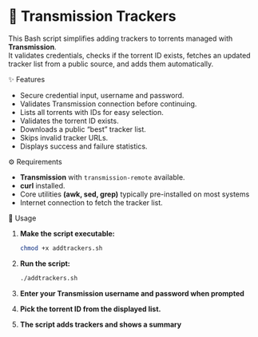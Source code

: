 # 📡 Transmission Trackers 

This Bash script simplifies adding trackers to torrents managed with **Transmission**.  
It validates credentials, checks if the torrent ID exists, fetches an updated tracker list from a public source, and adds them automatically.

✨ Features  
- Secure credential input, username and password.  
- Validates Transmission connection before continuing.  
- Lists all torrents with IDs for easy selection.  
- Validates the torrent ID exists.  
- Downloads a public “best” tracker list.  
- Skips invalid tracker URLs.  
- Displays success and failure statistics.

⚙️ Requirements  
- **Transmission** with `transmission-remote` available.  
- **curl** installed.  
- Core utilities **(awk, sed, grep)** typically pre-installed on most systems
- Internet connection to fetch the tracker list.

🚀 Usage  
1. **Make the script executable:**  
   ```bash
   chmod +x addtrackers.sh
   ```

2. **Run the script:**  
   ```bash
   ./addtrackers.sh
   ```

3. **Enter your Transmission username and password when prompted**
4. **Pick the torrent ID from the displayed list.**
5. **The script adds trackers and shows a summary**

